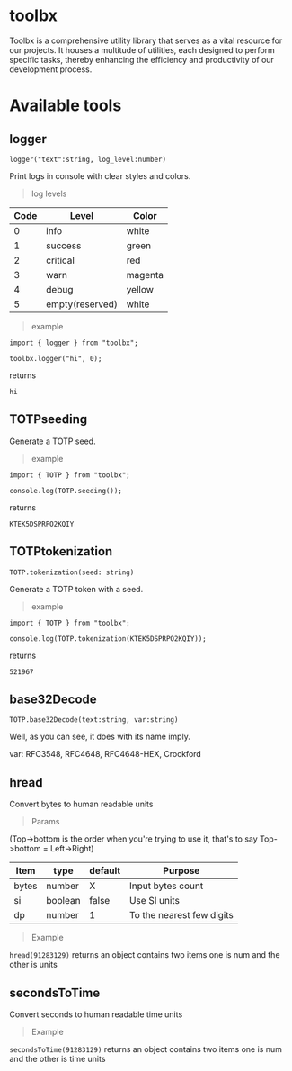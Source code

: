 # toolbx
Toolbx is a comprehensive utility library that serves as a vital resource for our projects. It houses a multitude of utilities, each designed to perform specific tasks, thereby enhancing the efficiency and productivity of our development process.

# Available tools

## logger

```logger("text":string, log_level:number)```

Print logs in console with clear styles and colors.

> log levels

|Code|Level|Color|
|-|-|-|
|0|info|white|
|1|success|green|
|2|critical|red|
|3|warn|magenta|
|4|debug|yellow|
|5|empty(reserved)|white|

> example

```
import { logger } from "toolbx";

toolbx.logger("hi", 0);
```

returns

```
hi
```

## TOTPseeding

Generate a TOTP seed.

> example

```
import { TOTP } from "toolbx";

console.log(TOTP.seeding());
```

returns

```
KTEK5DSPRPO2KQIY
```

## TOTPtokenization

```TOTP.tokenization(seed: string)```

Generate a TOTP token with a seed.

> example

```
import { TOTP } from "toolbx";

console.log(TOTP.tokenization(KTEK5DSPRPO2KQIY));
```

returns

```
521967
```

## base32Decode

```TOTP.base32Decode(text:string, var:string)```

Well, as you can see, it does with its name imply.

var: RFC3548, RFC4648, RFC4648-HEX, Crockford

## hread

Convert bytes to human readable units

> Params

(Top->bottom is the order when you're trying to use it, that's to say Top->bottom = Left->Right)

|Item|type|default|Purpose|
|-|-|-|-|
|bytes|number|X|Input bytes count|
|si|boolean|false|Use SI units|
|dp|number|1|To the nearest few digits|

> Example

`hread(91283129)` returns an object contains two items one is num and the other is units

## secondsToTime

Convert seconds to human readable time units

> Example

`secondsToTime(91283129)` returns an object contains two items one is num and the other is time units
